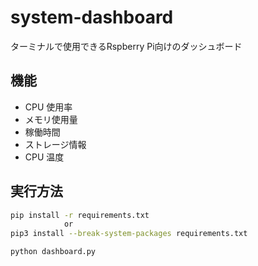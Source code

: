 # system-dashboard
ターミナルで使用できるRspberry Pi向けのダッシュボード

## 機能
- CPU 使用率
- メモリ使用量
- 稼働時間
- ストレージ情報
- CPU 温度

## 実行方法
```bash
pip install -r requirements.txt
            or
pip3 install --break-system-packages requirements.txt

python dashboard.py
